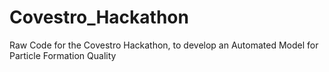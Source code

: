 # Covestro_Hackathon
Raw Code for the Covestro Hackathon, to develop an Automated Model for Particle Formation Quality
